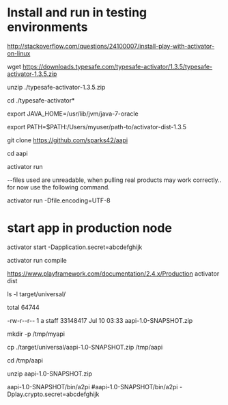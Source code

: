 # Install and run in testing environments

http://stackoverflow.com/questions/24100007/install-play-with-activator-on-linux

wget https://downloads.typesafe.com/typesafe-activator/1.3.5/typesafe-activator-1.3.5.zip

unzip ./typesafe-activator-1.3.5.zip

cd ./typesafe-activator*

export JAVA_HOME=/usr/lib/jvm/java-7-oracle

export PATH=$PATH:/Users/myuser/path-to/activator-dist-1.3.5


git clone https://github.com/sparks42/aapi

cd aapi

activator run 

--files used are unreadable, when pulling real products may 
 work correctly.. for now use the following command.


activator run -Dfile.encoding=UTF-8

# start app in production node


activator start -Dapplication.secret=abcdefghijk
 
 
activator
run
compile 


https://www.playframework.com/documentation/2.4.x/Production
activator dist 

ls -l target/universal/

total 64744

-rw-r--r--  1 a  staff  33148417 Jul 10 03:33 aapi-1.0-SNAPSHOT.zip


mkdir -p /tmp/myapi

cp ./target/universal/aapi-1.0-SNAPSHOT.zip /tmp/aapi

cd /tmp/aapi

unzip aapi-1.0-SNAPSHOT.zip

aapi-1.0-SNAPSHOT/bin/a2pi
#aapi-1.0-SNAPSHOT/bin/a2pi -Dplay.crypto.secret=abcdefghijk